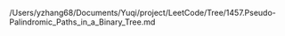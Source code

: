 /Users/yzhang68/Documents/Yuqi/project/LeetCode/Tree/1457.Pseudo-Palindromic_Paths_in_a_Binary_Tree.md